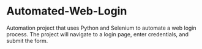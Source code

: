 # Automated-Web-Login
Automation project that uses Python and Selenium to automate a web login process. The project will navigate to a login page, enter credentials, and submit the form.
